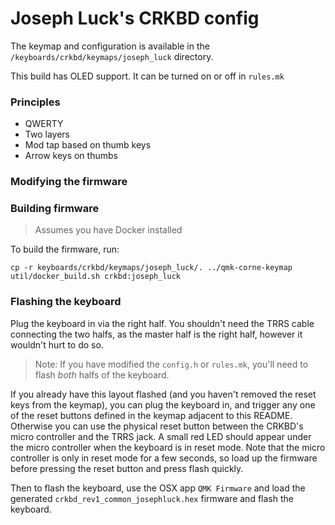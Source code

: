 # Joseph Luck's CRKBD config

The keymap and configuration is available in the `/keyboards/crkbd/keymaps/joseph_luck` directory.

This build has OLED support. It can be turned on or off in `rules.mk`

### Principles

-   QWERTY
-   Two layers
-   Mod tap based on thumb keys
-   Arrow keys on thumbs

### Modifying the firmware

### Building firmware

> Assumes you have Docker installed

To build the firmware, run:

```
cp -r keyboards/crkbd/keymaps/joseph_luck/. ../qmk-corne-keymap
util/docker_build.sh crkbd:joseph_luck
```

### Flashing the keyboard

Plug the keyboard in via the right half. You shouldn't need the TRRS cable connecting the two halfs, as the master half is the right half, however it wouldn't hurt to do so.

> Note: If you have modified the `config.h` or `rules.mk`, you'll need to flash _both_ halfs of the keyboard.

If you already have this layout flashed (and you haven't removed the reset keys from the keymap), you can plug the keyboard in, and trigger any one of the reset buttons defined in the keymap adjacent to this README. Otherwise you can use the physical reset button between the CRKBD's micro controller and the TRRS jack. A small red LED should appear under the micro controller when the keyboard is in reset mode. Note that the micro controller is only in reset mode for a few seconds, so load up the firmware before pressing the reset button and press flash quickly.

Then to flash the keyboard, use the OSX app `QMK Firmware` and load the generated `crkbd_rev1_common_josephluck.hex` firmware and flash the keyboard.
